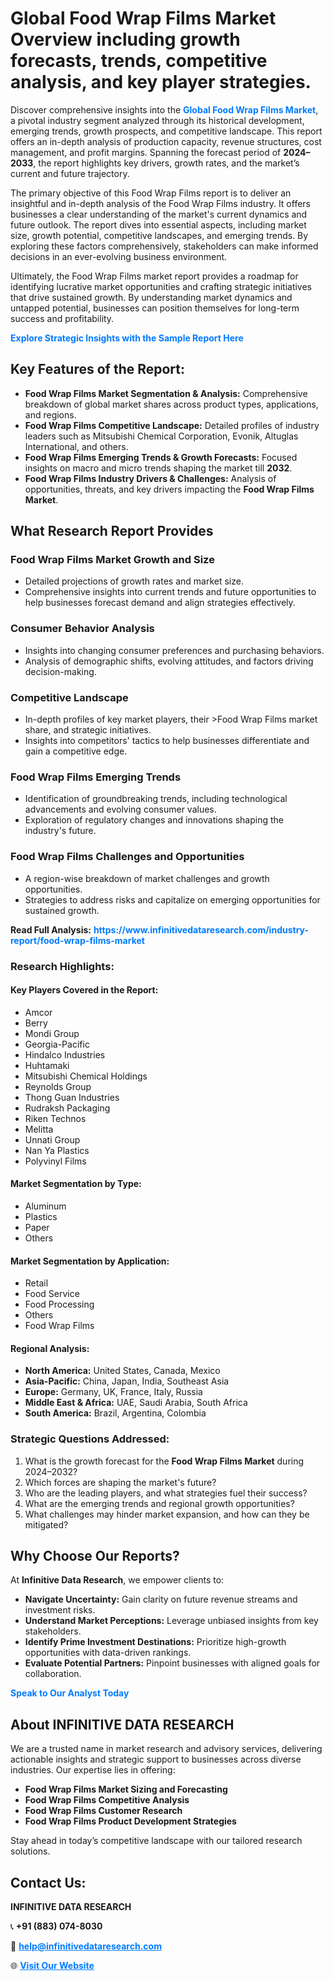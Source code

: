 <h1>Global Food Wrap Films Market Overview including growth forecasts, trends, competitive analysis, and key player strategies.</h1>
<p>
Discover comprehensive insights into the 
<a href="https://www.infinitivedataresearch.com/industry-report/food-wrap-films-market" rel="dofollow" style="color: #007BFF; text-decoration: none;"><strong>Global Food Wrap Films Market</strong></a>, a pivotal industry segment analyzed through its historical development, emerging trends, growth prospects, and competitive landscape. This report offers an in-depth analysis of production capacity, revenue structures, cost management, and profit margins. Spanning the forecast period of <strong>2024–2033</strong>, the report highlights key drivers, growth rates, and the market’s current and future trajectory.
</p>
<p>
The primary objective of this Food Wrap Films report is to deliver an insightful and in-depth analysis of the Food Wrap Films industry. It offers businesses a clear understanding of the market's current dynamics and future outlook. The report dives into essential aspects, including market size, growth potential, competitive landscapes, and emerging trends. By exploring these factors comprehensively, stakeholders can make informed decisions in an ever-evolving business environment.
</p>
<p>
Ultimately, the Food Wrap Films market report provides a roadmap for identifying lucrative market opportunities and crafting strategic initiatives that drive sustained growth. By understanding market dynamics and untapped potential, businesses can position themselves for long-term success and profitability.
</p>
<p>
<a href="https://www.infinitivedataresearch.com/request-sample/reportId=111112" style="color: #007BFF; text-decoration: none;"><strong>Explore Strategic Insights with the Sample Report Here</strong></a>
</p>

<h2>Key Features of the Report:</h2>
<ul>
<li><strong>Food Wrap Films Market Segmentation & Analysis:</strong> Comprehensive breakdown of global market shares across product types, applications, and regions.</li>
<li><strong>Food Wrap Films Competitive Landscape:</strong> Detailed profiles of industry leaders such as Mitsubishi Chemical Corporation, Evonik, Altuglas International, and others.</li>
<li><strong>Food Wrap Films Emerging Trends & Growth Forecasts:</strong> Focused insights on macro and micro trends shaping the market till <strong>2032</strong>.</li>
<li><strong>Food Wrap Films Industry Drivers & Challenges:</strong> Analysis of opportunities, threats, and key drivers impacting the <strong>Food Wrap Films Market</strong>.</li>
</ul>

<h2>What Research Report Provides</h2>
<h3>Food Wrap Films Market Growth and Size</h3>
<ul>
<li>Detailed projections of growth rates and market size.</li>
<li>Comprehensive insights into current trends and future opportunities to help businesses forecast demand and align strategies effectively.</li>
</ul>

<h3>Consumer Behavior Analysis</h3>
<ul>
<li>Insights into changing consumer preferences and purchasing behaviors.</li>
<li>Analysis of demographic shifts, evolving attitudes, and factors driving decision-making.</li>
</ul>

<h3>Competitive Landscape</h3>
<ul>
<li>In-depth profiles of key market players, their >Food Wrap Films market share, and strategic initiatives.</li>
<li>Insights into competitors' tactics to help businesses differentiate and gain a competitive edge.</li>
</ul>

<h3>Food Wrap Films Emerging Trends</h3>
<ul>
<li>Identification of groundbreaking trends, including technological advancements and evolving consumer values.</li>
<li>Exploration of regulatory changes and innovations shaping the industry's future.</li>
</ul>

<h3>Food Wrap Films Challenges and Opportunities</h3>
<ul>
<li>A region-wise breakdown of market challenges and growth opportunities.</li>
<li>Strategies to address risks and capitalize on emerging opportunities for sustained growth.</li>
</ul>
<p><strong>Read Full Analysis:</strong> <a href="https://www.infinitivedataresearch.com/industry-report/food-wrap-films-market" rel="dofollow" style="color: #007BFF; text-decoration: none;"><strong>https://www.infinitivedataresearch.com/industry-report/food-wrap-films-market</strong></a></p>
<h3>Research Highlights:</h3>
<h4>Key Players Covered in the Report:</h4>
<ul><li>Amcor</li><li>Berry</li><li>Mondi Group</li><li>Georgia-Pacific</li><li>Hindalco Industries</li><li>Huhtamaki</li><li>Mitsubishi Chemical Holdings</li><li>Reynolds Group</li><li>Thong Guan Industries</li><li>Rudraksh Packaging</li><li>Riken Technos</li><li>Melitta</li><li>Unnati Group</li><li>Nan Ya Plastics</li><li>Polyvinyl Films</li></ul>
<h4>Market Segmentation by Type:</h4>
<ul><li>Aluminum</li><li>Plastics</li><li>Paper</li><li>Others</li></ul>
<h4>Market Segmentation by Application:</h4>
<ul><li>Retail</li><li>Food Service</li><li>Food Processing</li><li>Others</li><li>Food Wrap Films</li></ul>

<h4>Regional Analysis:</h4>
<ul>
<li><strong>North America:</strong> United States, Canada, Mexico</li>
<li><strong>Asia-Pacific:</strong> China, Japan, India, Southeast Asia</li>
<li><strong>Europe:</strong> Germany, UK, France, Italy, Russia</li>
<li><strong>Middle East & Africa:</strong> UAE, Saudi Arabia, South Africa</li>
<li><strong>South America:</strong> Brazil, Argentina, Colombia</li>
</ul>

<h3>Strategic Questions Addressed:</h3>
<ol>
<li>What is the growth forecast for the <strong>Food Wrap Films Market</strong> during 2024–2032?</li>
<li>Which forces are shaping the market's future?</li>
<li>Who are the leading players, and what strategies fuel their success?</li>
<li>What are the emerging trends and regional growth opportunities?</li>
<li>What challenges may hinder market expansion, and how can they be mitigated?</li>
</ol>

<h2>Why Choose Our Reports?</h2>
<p>At <strong>Infinitive Data Research</strong>, we empower clients to:</p>
<ul>
<li><strong>Navigate Uncertainty:</strong> Gain clarity on future revenue streams and investment risks.</li>
<li><strong>Understand Market Perceptions:</strong> Leverage unbiased insights from key stakeholders.</li>
<li><strong>Identify Prime Investment Destinations:</strong> Prioritize high-growth opportunities with data-driven rankings.</li>
<li><strong>Evaluate Potential Partners:</strong> Pinpoint businesses with aligned goals for collaboration.</li>
</ul>
<p><a href="https://www.infinitivedataresearch.com/industry-report/food-wrap-films-market" rel="dofollow" style="color: #007BFF; text-decoration: none;"><strong>Speak to Our Analyst Today</strong></a></p>

<h2>About INFINITIVE DATA RESEARCH</h2>
<p>We are a trusted name in market research and advisory services, delivering actionable insights and strategic support to businesses across diverse industries. Our expertise lies in offering:</p>
<ul>
<li><strong>Food Wrap Films Market Sizing and Forecasting</strong></li>
<li><strong>Food Wrap Films Competitive Analysis</strong></li>
<li><strong>Food Wrap Films Customer Research</strong></li>
<li><strong>Food Wrap Films Product Development Strategies</strong></li>
</ul>
<p>Stay ahead in today’s competitive landscape with our tailored research solutions.</p>

<h2>Contact Us:</h2>
<p><strong>INFINITIVE DATA RESEARCH</strong></p>
<p>📞 <strong>+91 (883) 074-8030</strong></p>
<p>📧 <strong><a href="mailto:help@infinitivedataresearch.com" style="color: #007BFF;">help@infinitivedataresearch.com</a></strong></p>
<p>🌐 <strong><a href="https://www.infinitivedataresearch.com" rel="dofollow" style="color: #007BFF;">Visit Our Website</a></strong></p>